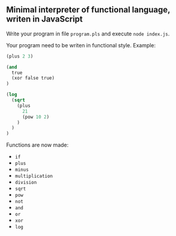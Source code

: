## Minimal interpreter of functional language, writen in JavaScript

Write your program in file `program.pls` and execute `node index.js`.

Your program need to be writen in functional style. Example:

```lisp
(plus 2 3)
```

```lisp
(and
  true
  (xor false true)
)
```

```lisp
(log
  (sqrt
    (plus
      21
      (pow 10 2)
    )
  )
)
```

Functions are now made:

* `if`
* `plus`
* `minus`
* `multiplication`
* `division`
* `sqrt`
* `pow`
* `not`
* `and`
* `or`
* `xor`
* `log`
